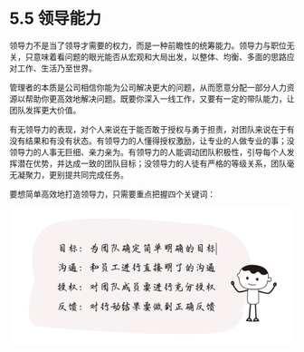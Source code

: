 # 5.5 领导能力

领导力不是当了领导才需要的权力，而是一种前瞻性的统筹能力。领导力与职位无关，只意味着看问题的眼光能否从宏观和大局出发，以整体、均衡、多面的思路应对工作、生活乃至世界。

管理者的本质是公司相信你能为公司解决更大的问题，从而愿意分配一部分人力资源以帮助你更高效地解决问题。既要你深入一线工作，又要有一定的带队能力，让团队发挥更大价值。

有无领导力的表现，对个人来说在于能否敢于授权与勇于担责，对团队来说在于有没有结果和有没有状态。有领导力的人懂得授权激励，让专业的人做专业的事；没领导力的人事无巨细、亲力亲为。有领导力的人能调动团队积极性，引导每个人发挥潜在优势，并达成一致的团队目标；没领导力的人徒有严格的等级关系，团队毫无凝聚力，更别提共同完成任务。

要想简单高效地打造领导力，只需要重点把握四个关键词：

![](../images/management-leadership-001.png)